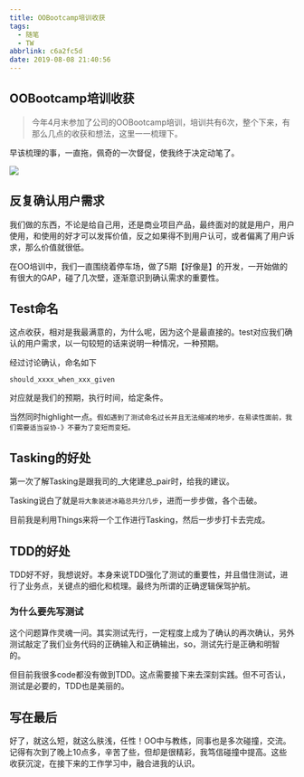 ```yaml
---
title: OOBootcamp培训收获
tags:
  - 随笔
  - TW
abbrlink: c6a2fc5d
date: 2019-08-08 21:40:56
---
```

## OOBootcamp培训收获

> 今年4月末参加了公司的OOBootcamp培训，培训共有6次，整个下来，有那么几点的收获和想法，这里一一梳理下。

早该梳理的事，一直拖，佩奇的一次督促，使我终于决定动笔了。

![](http://static.1991421.cn/2019-08-07-050204.jpg)

## 反复确认用户需求

我们做的东西，不论是给自己用，还是商业项目产品，最终面对的就是用户，用户使用，和使用的好才可以发挥价值，反之如果得不到用户认可，或者偏离了用户诉求，那么价值就很低。

在OO培训中，我们一直围绕着停车场，做了5期【好像是】的开发，一开始做的有很大的GAP，碰了几次壁，逐渐意识到确认需求的重要性。

## Test命名
这点收获，相对是我最满意的，为什么呢，因为这个是最直接的。test对应我们确认的用户需求，以一句较短的话来说明一种情况，一种预期。

经过讨论确认，命名如下

`should_xxxx_when_xxx_given`

对应就是我们的预期，执行时间，给定条件。

当然同时highlight一点。`假如遇到了测试命名过长并且无法缩减的地步，在易读性面前，我们需要适当妥协-》不要为了变短而变短。`

## Tasking的好处
第一次了解Tasking是跟我司的_大佬建总_pair时，给我的建议。

Tasking说白了就是`将大象装进冰箱总共分几步`，进而一步步做，各个击破。

目前我是利用Things来将一个工作进行Tasking，然后一步步打卡去完成。

## TDD的好处
TDD好不好，我想说好。本身来说TDD强化了测试的重要性，并且借住测试，进行了业务点，关键点的细化和梳理。最终为所谓的正确逻辑保驾护航。

### 为什么要先写测试
这个问题算作灵魂一问。其实测试先行，一定程度上成为了确认的再次确认，另外测试敲定了我们业务代码的正确输入和正确输出，so，测试先行是正确和明智的。

但目前我很多code都没有做到TDD。这点需要接下来去深刻实践。但不可否认，测试是必要的，TDD也是美丽的。

## 写在最后

好了，就这么短，就这么肤浅，任性！OO中与教练，同事也是多次碰撞，交流。记得有次到了晚上10点多，辛苦了些，但却是很精彩，我笃信碰撞中提高。这些收获沉淀，在接下来的工作学习中，融合进我的认识。


